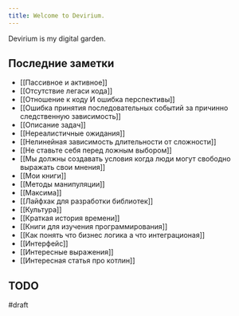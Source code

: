 ```yaml
---
title: Welcome to Devirium.
---
```


Devirium is my digital garden.

## Последние заметки
- [[Пассивное и активное]]
- [[Отсутствие легаси кода]]
- [[Отношение к коду И ошибка перспективы]]
- [[Ошибка принятия последовательных событий за причинно следственную зависимость]]
- [[Описание задач]]
- [[Нереалистичные ожидания]]
- [[Нелинейная зависимость длительности от сложности]]
- [[Не ставьте себя перед ложным выбором]]
- [[Мы должны создавать условия когда люди могут свободно выражать свои мнения]]
- [[Мои книги]]
- [[Методы манипуляции]]
- [[Максима]]
- [[Лайфхак для разработки библиотек]]
- [[Культура]]
- [[Краткая история времени]]
- [[Книги для изучения программирования]]
- [[Как понять что бизнес логика а что интеграционая]]
- [[Интерфейс]]
- [[Интересные выражения]]
- [[Интересная статья про котлин]]

## TODO

#draft
